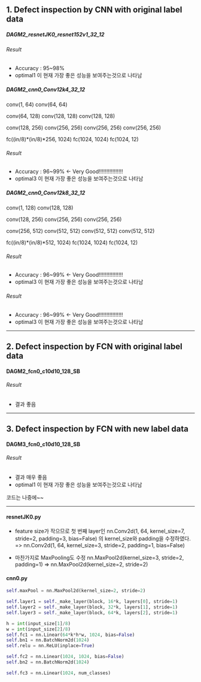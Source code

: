 
## 1. Defect inspection by CNN with original label data

##### DAGM2_resnetJK0_resnet152v1_32_12

###### Result
* Accuracy : 95~98%
* optimal1 이 현재 가장 좋은 성능을 보여주는것으로 나타남

##### DAGM2_cnn0_Conv12k4_32_12
conv(1, 64)
conv(64, 64)

conv(64, 128)
conv(128, 128)
conv(128, 128)

conv(128, 256)
conv(256, 256)
conv(256, 256)
conv(256, 256)

fc((in/8)*(in/8)*256, 1024) 
fc(1024, 1024) 
fc(1024, 12)

###### Result
* Accuracy : 96~99% <- Very Good!!!!!!!!!!!!!!!!
* optimal3 이 현재 가장 좋은 성능을 보여주는것으로 나타남


##### DAGM2_cnn0_Conv12k8_32_12
conv(1, 128)
conv(128, 128)

conv(128, 256)
conv(256, 256)
conv(256, 256)

conv(256, 512)
conv(512, 512)
conv(512, 512)
conv(512, 512)

fc((in/8)*(in/8)*512, 1024) 
fc(1024, 1024) 
fc(1024, 12)

###### Result
* Accuracy : 96~99% <- Very Good!!!!!!!!!!!!!!!!
* optimal3 이 현재 가장 좋은 성능을 보여주는것으로 나타남



###### Result
* Accuracy : 96~99% <- Very Good!!!!!!!!!!!!!!!!
* optimal3 이 현재 가장 좋은 성능을 보여주는것으로 나타남


---
## 2. Defect inspection by FCN with original label data
#### DAGM2_fcn0_c10d10_128_SB
###### Result
* 결과 좋음


---
## 3. Defect inspection by FCN with new label data
#### DAGM3_fcn0_c10d10_128_SB
###### Result
* 결과 매우 좋음
* optimal1 이 현재 가장 좋은 성능을 보여주는것으로 나타남


코드는 나중에~~


---
#### resnetJK0.py
* feature size가 작으므로 첫 번째 layer인
nn.Conv2d(1, 64, kernel_size=7, stride=2, padding=3, bias=False) 
의 kernel_size와 padding을 수정하였다.
=> nn.Conv2d(1, 64, kernel_size=3, stride=2, padding=1, bias=False) 

* 마찬가지로 MaxPooling도 수정
nn.MaxPool2d(kernel_size=3, stride=2, padding=1) 
=> nn.MaxPool2d(kernel_size=2, stride=2)

#### cnn0.py
```python
self.maxPool = nn.MaxPool2d(kernel_size=2, stride=2)  

self.layer1 = self._make_layer(block, 16*k, layers[0], stride=1)
self.layer2 = self._make_layer(block, 32*k, layers[1], stride=1)
self.layer3 = self._make_layer(block, 64*k, layers[2], stride=1)

h = int(input_size[1]/8)
w = int(input_size[2]/8)
self.fc1 = nn.Linear(64*k*h*w, 1024, bias=False)
self.bn1 = nn.BatchNorm2d(1024)
self.relu = nn.ReLU(inplace=True)

self.fc2 = nn.Linear(1024, 1024, bias=False)
self.bn2 = nn.BatchNorm2d(1024)

self.fc3 = nn.Linear(1024, num_classes)
```
